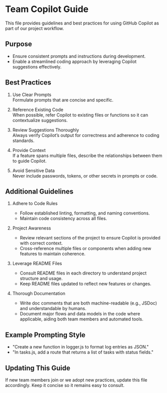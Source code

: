 # Team Copilot Guide

This file provides guidelines and best practices for using GitHub Copilot as part of our project workflow.

## Purpose
- Ensure consistent prompts and instructions during development.
- Enable a streamlined coding approach by leveraging Copilot suggestions effectively.

## Best Practices

1. Use Clear Prompts  
   Formulate prompts that are concise and specific.

2. Reference Existing Code  
   When possible, refer Copilot to existing files or functions so it can contextualize suggestions.

3. Review Suggestions Thoroughly  
   Always verify Copilot’s output for correctness and adherence to coding standards.

4. Provide Context  
   If a feature spans multiple files, describe the relationships between them to guide Copilot.

5. Avoid Sensitive Data  
   Never include passwords, tokens, or other secrets in prompts or code.

## Additional Guidelines

1. Adhere to Code Rules  
   - Follow established linting, formatting, and naming conventions.
   - Maintain code consistency across all files.

2. Project Awareness  
   - Review relevant sections of the project to ensure Copilot is provided with correct context.
   - Cross-reference multiple files or components when adding new features to maintain coherence.

3. Leverage README Files  
   - Consult README files in each directory to understand project structure and usage.
   - Keep README files updated to reflect new features or changes.

4. Thorough Documentation  
   - Write doc comments that are both machine-readable (e.g., JSDoc) and understandable by humans.
   - Document major flows and data models in the code where applicable, aiding both team members and automated tools.

## Example Prompting Style
- "Create a new function in logger.js to format log entries as JSON."
- "In tasks.js, add a route that returns a list of tasks with status fields."

## Updating This Guide
If new team members join or we adopt new practices, update this file accordingly. Keep it concise so it remains easy to consult.

